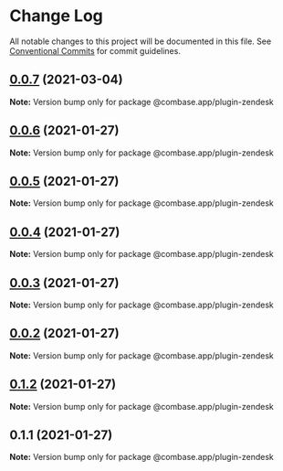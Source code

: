 # Change Log

All notable changes to this project will be documented in this file.
See [Conventional Commits](https://conventionalcommits.org) for commit guidelines.

## [0.0.7](https://github.com/GetStream/combase-plugins/compare/@combase.app/plugin-zendesk@0.0.6...@combase.app/plugin-zendesk@0.0.7) (2021-03-04)

**Note:** Version bump only for package @combase.app/plugin-zendesk





## [0.0.6](https://github.com/GetStream/combase-plugins/compare/@combase.app/plugin-zendesk@0.0.5...@combase.app/plugin-zendesk@0.0.6) (2021-01-27)

**Note:** Version bump only for package @combase.app/plugin-zendesk





## [0.0.5](https://github.com/GetStream/combase-plugins/compare/@combase.app/plugin-zendesk@0.0.4...@combase.app/plugin-zendesk@0.0.5) (2021-01-27)

**Note:** Version bump only for package @combase.app/plugin-zendesk





## [0.0.4](https://github.com/GetStream/combase-plugins/compare/@combase.app/plugin-zendesk@0.0.3...@combase.app/plugin-zendesk@0.0.4) (2021-01-27)

**Note:** Version bump only for package @combase.app/plugin-zendesk





## [0.0.3](https://github.com/GetStream/combase-plugins/compare/@combase.app/plugin-zendesk@0.0.2...@combase.app/plugin-zendesk@0.0.3) (2021-01-27)

**Note:** Version bump only for package @combase.app/plugin-zendesk





## [0.0.2](https://github.com/GetStream/combase-plugins/compare/@combase.app/plugin-zendesk@0.1.2...@combase.app/plugin-zendesk@0.0.2) (2021-01-27)

**Note:** Version bump only for package @combase.app/plugin-zendesk





## [0.1.2](https://github.com/GetStream/combase-plugins/compare/@combase.app/plugin-zendesk@0.1.1...@combase.app/plugin-zendesk@0.1.2) (2021-01-27)

**Note:** Version bump only for package @combase.app/plugin-zendesk





## 0.1.1 (2021-01-27)

**Note:** Version bump only for package @combase.app/plugin-zendesk
